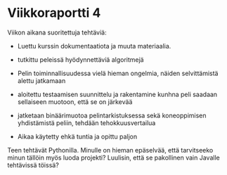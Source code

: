 # Viikkoraportti 4

Viikon aikana suoritettuja tehtäviä:
* Luettu kurssin dokumentaatiota ja muuta materiaalia.
* tutkittu peleissä hyödynnettäviä algoritmejä
* Pelin toiminnallisuudessa vielä hieman ongelmia, näiden selvittämistä alettu jatkamaan
* aloitettu testaamisen suunnittelu ja rakentamine kunhna peli saadaan sellaiseen muotoon, että se on järkevää
* jatketaan binäärimuotoa pelintarkistuksessa sekä koneoppimisen yhdistämistä peliin, tehdään tehokkuusvertailua


* Aikaa käytetty ehkä  tuntia ja opittu paljon


Teen tehtävät Pythonilla. Minulle on hieman epäselvää, että tarvitseeko minun tällöin myös luoda projekti? Luulisin, että se pakollinen vain Javalle tehtävissä töissä?

